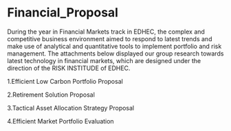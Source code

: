 # Financial_Proposal
During the year in Financial Markets track in EDHEC, the complex and competitive business environment aimed to respond to latest trends and make use of analytical and quantitative tools to implement portfolio and risk management. The attachments below displayed our group research towards latest technology in financial markets, which are designed under the direction of the RISK INSTITUDE of EDHEC.

1.Efficient Low Carbon Portfolio Proposal

2.Retirement Solution Proposal

3.Tactical Asset Allocation Strategy Proposal

4.Efficient Market Portfolio Evaluation
